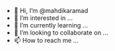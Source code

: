 - 👋 Hi, I’m @mahdikaramad
- 👀 I’m interested in ...
- 🌱 I’m currently learning ...
- 💞️ I’m looking to collaborate on ...
- 📫 How to reach me ...

<!---
mahdikaramad/mahdikaramad is a ✨ special ✨ repository because its `README.md` (this file) appears on your GitHub profile.
You can click the Preview link to take a look at your changes.
--->
